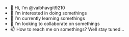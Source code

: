 - 👋 Hi, I’m @vaibhavgit9210
- 👀 I’m interested in doing somethings
- 🌱 I’m currently learning somethings
- 💞️ I’m looking to collaborate on somethings
- 📫 How to reach me on somethings? Well stay tuned...

<!---
vaibhavgit9210/vaibhavgit9210 is a ✨ special ✨ repository because its `README.md` (this file) appears on your GitHub profile.
You can click the Preview link to take a look at your changes.
--->
